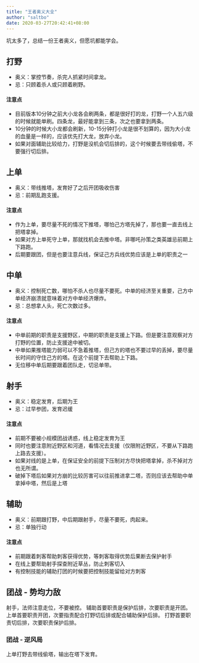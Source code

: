 ```yaml
---
title: "王者奥义大全"
author: "saltbo"
date: 2020-03-27T20:42:41+08:00
---
```


坑太多了，总结一份王者奥义，但愿坑都能学会。
<!-- more -->

## 打野
- 奥义：掌控节奏，杀完人抓紧时间拿龙。
- 忌：只顾着杀人或只顾着刷野。

#### 注意点
- 目前版本10分钟之前大小龙各会刷两条，都是很好打的龙，打野一个人五六级的时候就能单刷。四条龙，最好能拿到三条，次之也要拿到两条。
- 10分钟的时候大小龙都会刷新，10-15分钟打小龙是很不划算的，因为大小龙的血量是一样的，应该优先打大龙，放弃小龙。
- 如果对面辅助比较给力，打野是没机会切后排的，这个时候要去带线偷塔，不要强行切后排。

## 上单
- 奥义：带线推塔，发育好了之后开团吸收伤害
- 忌：前期乱跑支援。

#### 注意点
- 作为上单，要尽量不死的情况下推塔，哪怕己方塔先掉了，那也要一直去线上把塔拿掉。
- 如果对方上单死守上单，那就找机会去推中塔。非哪吒孙策之类英雄忌前期上下路跑。
- 后期要跟团，但是也要注意兵线，保证己方兵线优势应该是上单的职责之一

## 中单
- 奥义：控制死亡数，哪怕不杀人也尽量不要死。中单的经济至关重要，己方中单经济崩溃就意味着对方中单经济爆炸。
- 忌：总想拿人头，死亡次数过多。

#### 注意点
- 中单前期的职责是支援野区，中期的职责是支援上下路。但是要注意观察对方打野的位置，防止支援途中被切。
- 中单如果推塔能力弱可以不急着推塔，但己方的塔也不要过早的丢掉，要尽量长时间的守住己方的塔。在这个前提下去帮助上下路。
- 无位移中单后期要跟着团队走，切忌单带。

## 射手
- 奥义：稳定发育，后期为王
- 忌：过早参团，发育迟缓

#### 注意点
- 前期不要被小规模团战诱惑，线上稳定发育为王
- 同时也要注意附近野区和河道，看情况去支援（仅限附近野区，不要从下路跑上路去支援）。
- 如果对线的是上单，在保证安全的前提下压制对方尽快把塔拿掉，杀不掉对方也无所谓。
- 破掉下塔后如果对方崩的比较厉害可以往前推进拿二塔，否则应该去帮助中单拿掉中塔，然后是上塔

## 辅助
- 奥义：前期跟打野，中后期跟射手，尽量不要死，肉起来。
- 忌：单独行动

#### 注意点
- 前期跟着刺客帮助刺客获得优势，等刺客取得优势后果断去保护射手
- 在线上要帮助射手探查附近草丛，防止刺客切入
- 有控制技能的辅助打团的时候要把控制技能留给对方刺客


## 团战 - 势均力敌
射手，法师注意走位，不要被控。
辅助首要职责是保护后排，次要职责是开团。
上单首要职责开团，次要指责配合打野切后排或配合辅助保护后排。
打野首要职责切后排，次要职责保护后排。


### 团战 - 逆风局
上单打野去带线偷塔，输出在塔下发育。